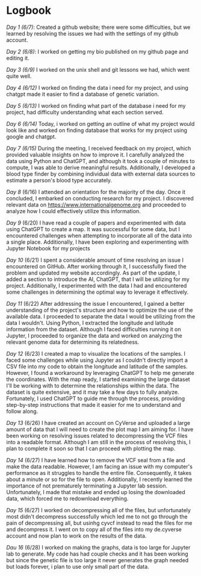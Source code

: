 # Logbook

*Day 1 (6/7)*:  Created a github website; there were some difficulties, but we learned by resolving the issues we had with the settings of my github account. 

*Day 2 (6/8)*: I worked on getting my bio published on my github page and editing it.

*Day 3 (6/9)* I worked on the unix shell and git lessons we had, which went quite well. 

*Day 4 (6/12)* I worked on finding the data i need for my project, and using chatgpt made it easier to find a database of genetic variation. 

*Day 5 (6/13)* I worked on finding what part of the database i need for my project, had difficulty understanding what each section served. 

*Day 6 (6/14)* Today, i worked on getting an outline of what my project would look like and worked on finding database that works for my project using google and chatgpt. 

*Day 7 (6/15)* During the meeting, I received feedback on my project, which provided valuable insights on how to improve it. I carefully analyzed the data using Python and ChatGPT, and although it took a couple of minutes to compute, I was able to derive meaningful results. Additionally, I developed a blood type finder by combining individual data with external data sources to estimate a person's blood type accurately.

*Day 8* (6/16) I attended an orientation for the majority of the day. Once it concluded, I embarked on conducting research for my project. I discovered relevant data on https://www.internationalgenome.org and proceeded to analyze how I could effectively utilize this information.

*Day 9* (6/20) I have read a couple of papers and experimented with data using ChatGPT to create a map. It was successful for some data, but I encountered challenges when attempting to incorporate all of the data into a single place. Additionally, I have been exploring and experimenting with Jupyter Notebook for my projects

*Day 10* (6/21) I spent a considerable amount of time resolving an issue I encountered on GitHub. After working through it, I successfully fixed the problem and updated my website accordingly. As part of the update, I added a section to introduce the AI, ChatGPT, that I will be utilizing for my project. Additionally, I experimented with the data I had and encountered some challenges in determining the optimal way to leverage it effectively.

*Day 11* (6/22) After addressing the issue I encountered, I gained a better understanding of the project's structure and how to optimize the use of the available data. I proceeded to separate the data I would be utilizing from the data I wouldn't. Using Python, I extracted the longitude and latitude information from the dataset. Although I faced difficulties running it on Jupyter, I proceeded to organize the data and worked on analyzing the relevant genome data for determining its relatedness.

*Day 12* (6/23) I created a map to visualize the locations of the samples. I faced some challenges while using Jupyter as I couldn't directly import a CSV file into my code to obtain the longitude and latitude of the samples. However, I found a workaround by leveraging ChatGPT to help me generate the coordinates. With the map ready, I started examining the large dataset I'll be working with to determine the relationships within the data. The dataset is quite extensive, and it may take a few days to fully analyze. Fortunately, I used ChatGPT to guide me through the process, providing step-by-step instructions that made it easier for me to understand and follow along.

*Day 13* (6/26) I have created an account on CyVerse and uploaded a large amount of data that I will need to create the plot map I am aiming for. I have been working on resolving issues related to decompressing the VCF files into a readable format. Although I am still in the process of resolving this, I plan to complete it soon so that I can proceed with plotting the map.

*Day 14* (6/27) I have learned how to remove the VCF seal from a file and make the data readable. However, I am facing an issue with my computer's performance as it struggles to handle the entire file. Consequently, it takes about a minute or so for the file to open. Additionally, I recently learned the importance of not prematurely terminating a Jupyter lab session. Unfortunately, I made that mistake and ended up losing the downloaded data, which forced me to redownload everything.

*Day 15* (6/27) I worked on decompressing all of the files, but unfortunately most didn't decompress successfully which led me to not go through the pain of decompressing all, but usinhg cyvcf instead to read the files for me and decompress it. I went on to copy all of the files into my de.cyverse account and now plan to work on the results of the data.

*Dau 16* (6/28)  I worked on making the graphs, data is too large for Jupyter lab to generate. My code has had couple checks and it has been working but since the genetic file is too large it never generates the graph needed but loads forever, i plan to use only small part of the data. 
